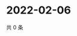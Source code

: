 # 2022-02-06

共 0 条

<!-- BEGIN WEIBO -->
<!-- 最后更新时间 Sun Feb 06 2022 13:01:08 GMT+0800 (China Standard Time) -->

<!-- END WEIBO -->
